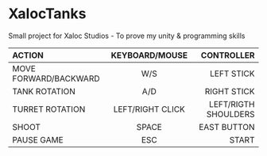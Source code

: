 # XalocTanks
  Small project for Xaloc Studios - To prove my unity & programming skills

| ACTION | KEYBOARD/MOUSE | CONTROLLER |
| :---         |     :---:      |          ---: |
| MOVE FORWARD/BACKWARD   | W/S     | LEFT STICK    |
| TANK ROTATION     | A/D      | RIGHT STICK    |
| TURRET ROTATION    | LEFT/RIGHT CLICK      | LEFT/RIGTH SHOULDERS     |
| SHOOT    | SPACE      | EAST BUTTON      |
| PAUSE GAME    | ESC      | START      |

